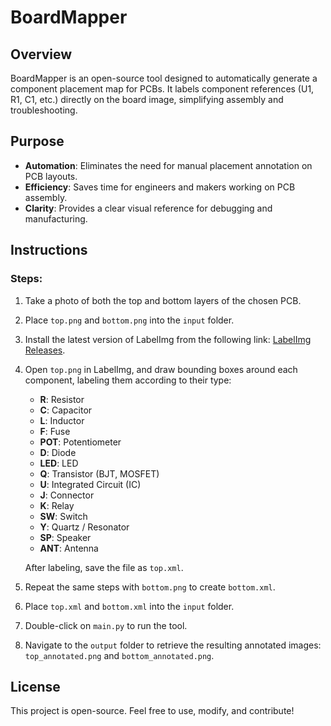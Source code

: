 # BoardMapper

## Overview
BoardMapper is an open-source tool designed to automatically generate a component placement map for PCBs. It labels component references (U1, R1, C1, etc.) directly on the board image, simplifying assembly and troubleshooting.

## Purpose
- **Automation**: Eliminates the need for manual placement annotation on PCB layouts.
- **Efficiency**: Saves time for engineers and makers working on PCB assembly.
- **Clarity**: Provides a clear visual reference for debugging and manufacturing.

## Instructions

### Steps:
1) Take a photo of both the top and bottom layers of the chosen PCB.
2) Place `top.png` and `bottom.png` into the `input` folder.
3) Install the latest version of LabelImg from the following link: [LabelImg Releases](https://github.com/HumanSignal/labelImg/releases).
4) Open `top.png` in LabelImg, and draw bounding boxes around each component, labeling them according to their type:
    - **R**: Resistor
    - **C**: Capacitor
    - **L**: Inductor
    - **F**: Fuse
    - **POT**: Potentiometer
    - **D**: Diode
    - **LED**: LED
    - **Q**: Transistor (BJT, MOSFET)
    - **U**: Integrated Circuit (IC)
    - **J**: Connector
    - **K**: Relay
    - **SW**: Switch
    - **Y**: Quartz / Resonator
    - **SP**: Speaker
    - **ANT**: Antenna

    After labeling, save the file as `top.xml`.
5) Repeat the same steps with `bottom.png` to create `bottom.xml`.
6) Place `top.xml` and `bottom.xml` into the `input` folder.
7) Double-click on `main.py` to run the tool.
8) Navigate to the `output` folder to retrieve the resulting annotated images: `top_annotated.png` and `bottom_annotated.png`.

## License
This project is open-source. Feel free to use, modify, and contribute!
